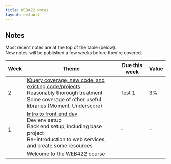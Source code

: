 ```yaml
---
title: WEB422 Notes
layout: default
---
```


## Notes

Most recent notes are at the top of the table (below).  
New notes will be published a few weeks before they're covered.  

| Week | Theme | Due this week | Value |
| ---- | ----- | ------------- | ----- |
| 2 | [jQuery coverage, new code, and existing code/projects](/web422/notes/week02)<br>Reasonably thorough treatment<br>Some coverage of other useful libraries (Moment, Underscore) | Test 1 | 3% |
| 1 | [Intro to front end dev](/web422/notes/week01)<br>Dev env setup<br>Back end setup, including base project<br>Re-introduction to web services, and create some resources | - | - |
| | [Welcome](welcome) to the WEB422 course | | |


